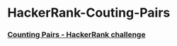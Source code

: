# HackerRank-Couting-Pairs
### [Counting Pairs - HackerRank challenge](https://www.hackerrank.com/contests/womenscup/challenges/count-the-pairs)
